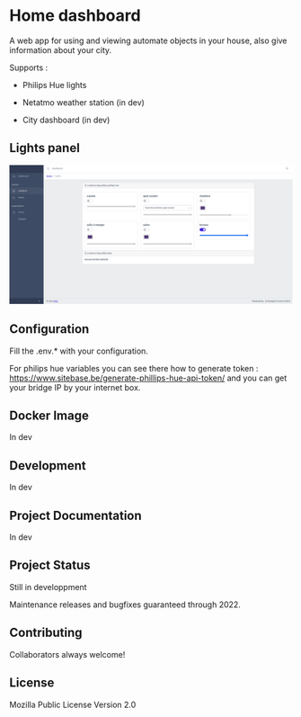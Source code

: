 # Home dashboard

A web app for using and viewing automate objects in your house, also give information about your city.

Supports :
- Philips Hue lights
- Netatmo weather station (in dev)


- City dashboard (in dev)

## Lights panel

![Light panel](https://github.com/royal-alambic-club/home-dashboard/blob/fe66e7e625b231caf30d7053e2d36d34ea261aed/.github/images/lights_exemples.png)

## Configuration

Fill the .env.* with your configuration.

For philips hue variables you can see there how to generate token : https://www.sitebase.be/generate-phillips-hue-api-token/ and you can get your bridge IP by your internet box.

## Docker Image

In dev

## Development

In dev

## Project Documentation

In dev

## Project Status

Still in developpment

Maintenance releases and bugfixes guaranteed through 2022.

## Contributing

Collaborators always welcome!

## License

Mozilla Public License Version 2.0